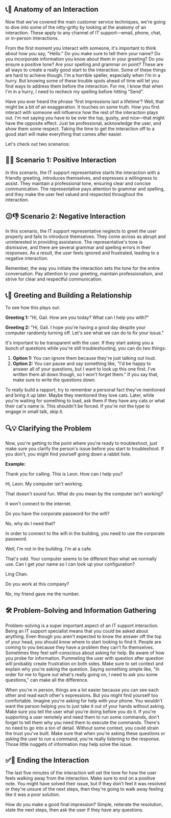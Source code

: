 ## 📞💬 Anatomy of an Interaction

Now that we've covered the main customer service techniques, we're going to dive into some of the nitty-gritty by looking at the anatomy of an interaction. These apply to any channel of IT support—email, phone, chat, or in-person interactions.

From the first moment you interact with someone, it's important to think about how you say, "Hello." Do you make sure to tell them your name? Do you incorporate information you know about them in your greeting? Do you ensure a positive tone? Are your spelling and grammar on point? These are all ways to create a really good start to the interaction. Some of these things are hard to achieve though. I'm a horrible speller, especially when I'm in a hurry. But knowing some of these trouble spots ahead of time will let you find ways to address them before the interaction. For me, I know that when I'm in a hurry, I need to recheck my spelling before hitting "Send".

Have you ever heard the phrase 'first impressions last a lifetime'? Well, that might be a bit of an exaggeration. It touches on some truth. How you first interact with someone will influence how the rest of the interaction plays out. I'm not saying you have to be over the top, gushy, and nice—that might have the opposite effect. Just be professional, acknowledge the user, and show them some respect. Taking the time to get the interaction off to a good start will make everything that comes after easier.

Let's check out two scenarios:

## 🌟🤔 Scenario 1: Positive Interaction

In this scenario, the IT support representative starts the interaction with a friendly greeting, introduces themselves, and expresses a willingness to assist. They maintain a professional tone, ensuring clear and concise communication. The representative pays attention to grammar and spelling, and they make the user feel valued and respected throughout the interaction.

## 😕👎 Scenario 2: Negative Interaction

In this scenario, the IT support representative neglects to greet the user properly and fails to introduce themselves. They come across as abrupt and uninterested in providing assistance. The representative's tone is dismissive, and there are several grammar and spelling errors in their responses. As a result, the user feels ignored and frustrated, leading to a negative interaction.

Remember, the way you initiate the interaction sets the tone for the entire conversation. Pay attention to your greeting, maintain professionalism, and strive for clear and respectful communication.

## 📞💬 Greeting and Building a Relationship

To see how this plays out:

**Greeting 1:** "Hi, Gail. How are you today? What can I help you with?"

**Greeting 2:** "Hi, Gail. I hope you're having a good day despite your computer randomly turning off. Let's see what we can do to fix your issue."

It's important to be transparent with the user. If they start asking you a bunch of questions while you're still troubleshooting, you can do two things:

1. **Option 1:** You can ignore them because they're just talking out loud.
2. **Option 2:** You can pause and say something like, "I'd be happy to answer all of your questions, but I want to look up this one first. I've written them all down though, so I won't forget them." If you say that, make sure to write the questions down.

To really build a rapport, try to remember a personal fact they've mentioned and bring it up later. Maybe they mentioned they love cats. Later, while you're waiting for something to load, ask them if they have any cats or what their cat's name is. This shouldn't be forced. If you're not the type to engage in small talk, skip it.

## 🔍💡 Clarifying the Problem

Now, you're getting to the point where you're ready to troubleshoot, just make sure you clarify the person's issue before you start to troubleshoot. If you don't, you might find yourself going down a rabbit hole.

**Example:**

Thank you for calling. This is Leon. How can I help you?

Hi, Leon. My computer isn't working.

That doesn't sound fun. What do you mean by the computer isn't working?

It won't connect to the internet.

Do you have the corporate password for the wifi?

No, why do I need that?

In order to connect to the wifi in the building, you need to use the corporate password.

Well, I'm not in the building. I'm at a cafe.

That's odd. Your computer seems to be different than what we normally use. Can I get your name so I can look up your configuration?

Ling Chan.

Do you work at this company?

No, my friend gave me the number.

## 🛠️ Problem-Solving and Information Gathering

Problem-solving is a super important aspect of an IT support interaction. Being an IT support specialist means that you could be asked about anything. Even though you aren't expected to know the answer off the top of your head, you should know where to start looking to find it. People are coming to you because they have a problem they can't fix themselves. Sometimes they feel self-conscious about asking for help. Be aware of how you probe for information. Pummeling the user with question after question will probably create frustration on both sides. Make sure to set context and explain why you're asking the question. Saying something simple like, "In order for me to figure out what's really going on, I need to ask you some questions," can make all the difference.

When you're in person, things are a lot easier because you can see each other and read each other's expressions. But you might find yourself too comfortable. Imagine you're asking for help with your phone. You wouldn't want the person helping you to just take it out of your hands without asking. Make sure you tell the user what you're doing before you do it. If you're supporting a user remotely and need them to run some commands, don't forget to tell them why you need them to execute the commands. There's no need to go into a ton of detail. Without some context, you could strain the trust you've built. Make sure that when you're asking these questions or asking the user to run a command, you're really listening to the response. Those little nuggets of information may help solve the issue.

## ✅👋 Ending the Interaction

The last five minutes of the interaction will set the tone for how the user feels walking away from the interaction. Make sure to end on a positive note. You might have solved their issue, but if they don't feel it was resolved or they're unsure of the next steps, then they're going to walk away feeling like it was a poor solution.

How do you make a good final impression? Simple, reiterate the resolution, state the next steps, then ask the user if they have any questions.

